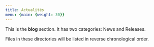 ```yaml
---
title: Actualités
menu: {main: {weight: 30}}
---
```


This is the **blog** section. It has two categories: News and Releases.

Files in these directories will be listed in reverse chronological order.
